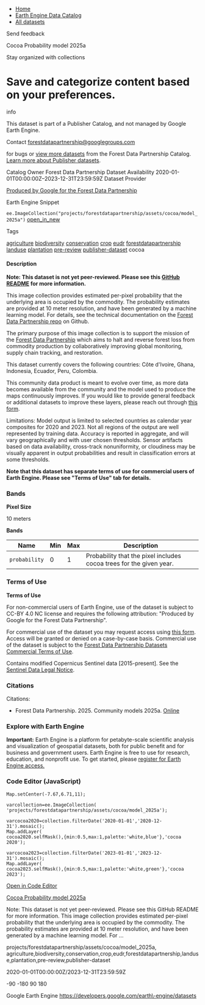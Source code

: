 



* [Home](https://developers.google.com/)
* [Earth Engine Data Catalog](https://developers.google.com/earth-engine/datasets)
* [All datasets](https://developers.google.com/earth-engine/datasets/catalog)





 
 
 Send feedback
 
 

Cocoa Probability model 2025a


 
 Stay organized with collections
 

 
 Save and categorize content based on your preferences.
===============================================================================================================================









info


 This dataset is part of a Publisher Catalog, and not managed by Google Earth Engine.
 
 Contact forestdatapartnership@googlegroups.com
 
 for bugs or [view more datasets](https://developers.google.com/earth-engine/datasets/publisher/forestdatapartnership)
 from the Forest Data Partnership Catalog. [Learn more about Publisher datasets](/earth-engine/datasets/publisher).
 






Catalog Owner
Forest Data Partnership
Dataset Availability
2020\-01\-01T00:00:00Z–2023\-12\-31T23:59:59Z
Dataset Provider


[Produced by Google for the Forest Data Partnership](https://www.forestdatapartnership.org/)



Earth Engine Snippet


`ee.ImageCollection("projects/forestdatapartnership/assets/cocoa/model_2025a")` 
[open\_in\_new](https://code.earthengine.google.com/?scriptPath=Examples:Datasets/forestdatapartnership/projects_forestdatapartnership_assets_cocoa_model_2025a)





Tags


[agriculture](/earth-engine/datasets/tags/agriculture)
[biodiversity](/earth-engine/datasets/tags/biodiversity)
[conservation](/earth-engine/datasets/tags/conservation)
[crop](/earth-engine/datasets/tags/crop)
[eudr](/earth-engine/datasets/tags/eudr)
[forestdatapartnership](/earth-engine/datasets/tags/forestdatapartnership)
[landuse](/earth-engine/datasets/tags/landuse)
[plantation](/earth-engine/datasets/tags/plantation)
[pre\-review](/earth-engine/datasets/tags/pre-review)
[publisher\-dataset](/earth-engine/datasets/tags/publisher-dataset)
cocoa








#### Description



**Note: This dataset is not yet peer\-reviewed. Please see this
[GitHub README](https://github.com/google/forest-data-partnership/tree/main/models)
for more information.**


This image collection provides estimated per\-pixel probability that the
underlying area is occupied by the commodity. The probability estimates are
provided at 10 meter resolution, and have been generated by a machine
learning model. For details, see the technical documentation on the
[Forest Data Partnership repo](https://github.com/google/forest-data-partnership/tree/main)
on Github.


The primary purpose of this image collection is to support the mission of
the [Forest Data Partnership](https://www.forestdatapartnership.org/) which
aims to halt and reverse forest loss from commodity production by
collaboratively improving global monitoring, supply chain tracking, and
restoration.


This dataset currently covers the following countries: Côte d'Ivoire, Ghana,
Indonesia, Ecuador, Peru, Colombia.


This community data product is meant to evolve over time, as more data
becomes available from the community and the model used to produce the maps
continuously improves. If you would like to provide general feedback or
additional datasets to improve these layers, please reach out through
[this form](https://goo.gle/fdap-data).


Limitations: Model output is limited to selected countries as calendar year
composites for 2020 and 2023\. Not all regions of the output are well
represented by training data. Accuracy is reported in aggregate, and will
vary geographically and with user chosen thresholds. Sensor artifacts based
on data availability, cross\-track nonuniformity, or cloudiness may be
visually apparent in output probabilities and result in classification
errors at some thresholds.


**Note that this dataset has separate terms of use for commercial users of
Earth Engine. Please see "Terms of Use" tab for details.**





### Bands



**Pixel Size**
  
10 meters



**Bands**




| Name | Min | Max | Description |
| --- | --- | --- | --- |
| `probability` | 0 | 1 | Probability that the pixel includes cocoa trees for the given year. |




### Terms of Use


**Terms of Use**


For non\-commercial users of Earth Engine, use of the dataset is subject to
CC\-BY 4\.0 NC license and requires the following attribution:
"Produced by Google for the Forest Data Partnership".


For commercial use of the dataset you may request access using
[this form](https://docs.google.com/forms/d/e/1FAIpQLSe7L3eh6t2JIPqEtAQwXwY7ZmW52v8W5vrIi4QN_XYgTNJZLw/viewform?resourcekey=0-db8WFCPwr2AZRhnrnH2SFg).
Access will be granted or denied on a case\-by\-case basis. Commercial use of
the dataset is subject to the [Forest Data Partnership Datasets Commercial
Terms of Use](https://services.google.com/fh/files/misc/forest_data_partnership_datasets_commerical_terms_of_use.pdf).


Contains modified Copernicus Sentinel data \[2015\-present]. See the
[Sentinel Data Legal Notice](https://sentinels.copernicus.eu/documents/247904/690755/Sentinel_Data_Legal_Notice).




### Citations



Citations:
* Forest Data Partnership. 2025\. Community models 2025a. [Online](https://github.com/google/forest-data-partnership/tree/main/models/README.md)





### Explore with Earth Engine


**Important:** 
 Earth Engine is a platform for petabyte\-scale scientific analysis and visualization of
 geospatial datasets, both for public benefit and for business and government users.
 Earth Engine is free to use for research, education, and nonprofit use. To get started, please
 [register for Earth Engine access.](https://console.cloud.google.com/earth-engine)



### Code Editor (JavaScript)



```
Map.setCenter(-7.67,6.71,11);

varcollection=ee.ImageCollection(
'projects/forestdatapartnership/assets/cocoa/model_2025a');

varcocoa2020=collection.filterDate('2020-01-01','2020-12-31').mosaic();
Map.addLayer(
cocoa2020.selfMask(),{min:0.5,max:1,palette:'white,blue'},'cocoa 2020');

varcocoa2023=collection.filterDate('2023-01-01','2023-12-31').mosaic();
Map.addLayer(
cocoa2023.selfMask(),{min:0.5,max:1,palette:'white,green'},'cocoa 2023');
```



[Open in Code Editor](https://code.earthengine.google.com/?scriptPath=Examples:Datasets/forestdatapartnership/projects_forestdatapartnership_assets_cocoa_model_2025a)


[Cocoa Probability model 2025a](/earth-engine/datasets/catalog/projects_forestdatapartnership_assets_cocoa_model_2025a)

Note: This dataset is not yet peer\-reviewed. Please see this GitHub README for more information. This image collection provides estimated per\-pixel probability that the underlying area is occupied by the commodity. The probability estimates are provided at 10 meter resolution, and have been generated by a machine learning model. For …

 projects/forestdatapartnership/assets/cocoa/model\_2025a,
 agriculture,biodiversity,conservation,crop,eudr,forestdatapartnership,landuse,plantation,pre\-review,publisher\-dataset

2020\-01\-01T00:00:00Z/2023\-12\-31T23:59:59Z



 \-90 \-180 90 180
 



Google Earth Engine
https://developers.google.com/earth\-engine/datasets








